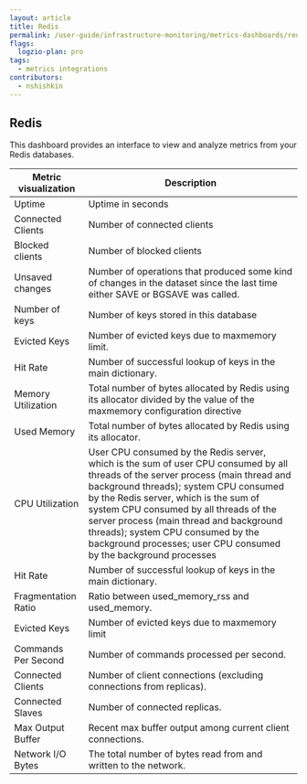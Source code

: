 ```yaml
---
layout: article
title: Redis
permalink: /user-guide/infrastructure-monitoring/metrics-dashboards/redis.html 
flags:
  logzio-plan: pro
tags:
  - metrics integrations
contributors:
  - nshishkin
---
```


## Redis

This dashboard provides an interface to view and analyze metrics from your Redis databases.

| Metric visualization         | Description                                                                                                                                                                                                                                                                                                                                                                                                        |
| ---------------------------- | ------------------------------------------------------------------------------------------------------------------------------------------------------------------------------------------------------------------------------------------------------------------------------------------------------------------------------------------------------------------------------------------------------------------ |
| Uptime                       | Uptime in seconds                                                                                                                                                                                                                                                                                                                                                                                                  |
| Connected Clients            | Number of connected clients                                                                                                                                                                                                                                                                                                                                                                                        |
| Blocked clients              | Number of blocked clients                                                                                                                                                                                                                                                                                                                                                                                          |
| Unsaved changes              | Number of operations that produced some kind of changes in the dataset since the last time either SAVE or BGSAVE was called.                                                                                                                                                                                                                                                                                       |
| Number of keys               | Number of keys stored in this database                                                                                                                                                                                                                                                                                                                                                                             |
| Evicted Keys                 | Number of evicted keys due to maxmemory limit.                                                                                                                                                                                                                                                                                                                                                                     |
| Hit Rate              | Number of successful lookup of keys in the main dictionary.                                                                                                                                                                                                                                                                                                                                                        |
| Memory Utilization | Total number of bytes allocated by Redis using its allocator divided by the value of the maxmemory configuration directive                                                                                                                                                                                                                                                                                         |
| Used Memory                  | Total number of bytes allocated by Redis using its allocator.                                                                                                                                                                                                                                                                                                                                                      |
| CPU Utilization              | User CPU consumed by the Redis server, which is the sum of user CPU consumed by all threads of the server process (main thread and background threads); system CPU consumed by the Redis server, which is the sum of system CPU consumed by all threads of the server process (main thread and background threads); system CPU consumed by the background processes; user CPU consumed by the background processes |
| Hit Rate  | Number of successful lookup of keys in the main dictionary.                                                                                                                                                                                                                                                                                                                                                        |
| Fragmentation Ratio | Ratio between used\_memory\_rss and used\_memory.                                                                                                                                                                                                                                                                                                                                                                  |
| Evicted Keys | Number of evicted keys due to maxmemory limit                                                                                                                                                                                                                                                                                                                                                                      |
| Commands Per Second          | Number of commands processed per second.                                                                                                                                                                                                                                                                                                                                                                           |
| Connected Clients            | Number of client connections (excluding connections from replicas).                                                                                                                                                                                                                                                                                                                                                |
| Connected Slaves             | Number of connected replicas.                                                                                                                                                                                                                                                                                                                                                                                      |
| Max Output Buffer            | Recent max buffer output among current client connections.                                                                                                                                                                                                                                                                                                                                                         |
| Network I/O Bytes            | The total number of bytes read from and written to the network.                                                                                                                                                                                                                                                                                                                                                    |